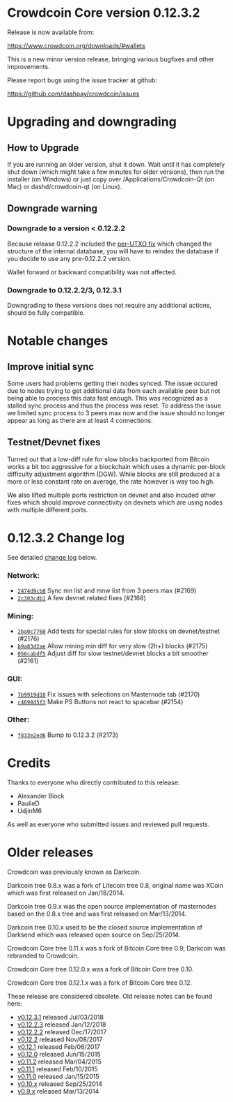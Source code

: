 Crowdcoin Core version 0.12.3.2
==========================

Release is now available from:

  <https://www.crowdcoin.org/downloads/#wallets>

This is a new minor version release, bringing various bugfixes and other
improvements.

Please report bugs using the issue tracker at github:

  <https://github.com/dashpay/crowdcoin/issues>


Upgrading and downgrading
=========================

How to Upgrade
--------------

If you are running an older version, shut it down. Wait until it has completely
shut down (which might take a few minutes for older versions), then run the
installer (on Windows) or just copy over /Applications/Crowdcoin-Qt (on Mac) or
dashd/crowdcoin-qt (on Linux).

Downgrade warning
-----------------

### Downgrade to a version < 0.12.2.2

Because release 0.12.2.2 included the [per-UTXO fix](release-notes/crowdcoin/release-notes-0.12.2.2.md#per-utxo-fix)
which changed the structure of the internal database, you will have to reindex
the database if you decide to use any pre-0.12.2.2 version.

Wallet forward or backward compatibility was not affected.

### Downgrade to 0.12.2.2/3, 0.12.3.1

Downgrading to these versions does not require any additional actions, should be
fully compatible.


Notable changes
===============

Improve initial sync
--------------------

Some users had problems getting their nodes synced. The issue occured due to nodes trying to
get additional data from each available peer but not being able to process this data fast enough.
This was recognized as a stalled sync process and thus the process was reset. To address the issue
we limited sync process to 3 peers max now and the issue should no longer appear as long as there
are at least 4 connections.

Testnet/Devnet fixes
--------------------

Turned out that a low-diff rule for slow blocks backported from Bitcoin works a bit too aggressive for
a blockchain which uses a dynamic per-block difficulty adjustment algorithm (DGW). While blocks are still
produced at a more or less constant rate on average, the rate however is way too high.

We also lifted multiple ports restriction on devnet and also incuded other fixes which should improve
connectivity on devnets which are using nodes with multiple different ports.


0.12.3.2 Change log
===================

See detailed [change log](https://github.com/dashpay/crowdcoin/compare/v0.12.3.1...dashpay:v0.12.3.2) below.

### Network:
- [`2474d9cb8`](https://github.com/dashpay/crowdcoin/commit/2474d9cb8) Sync mn list and mnw list from 3 peers max (#2169)
- [`2c303cdb1`](https://github.com/dashpay/crowdcoin/commit/2c303cdb1) A few devnet related fixes (#2168)

### Mining:
- [`2ba0c7760`](https://github.com/dashpay/crowdcoin/commit/2ba0c7760) Add tests for special rules for slow blocks on devnet/testnet (#2176)
- [`b9a83d2ae`](https://github.com/dashpay/crowdcoin/commit/b9a83d2ae) Allow mining min diff for very slow (2h+) blocks (#2175)
- [`050cabdf5`](https://github.com/dashpay/crowdcoin/commit/050cabdf5) Adjust diff for slow testnet/devnet blocks a bit smoother (#2161)

### GUI:
- [`7b9919d18`](https://github.com/dashpay/crowdcoin/commit/7b9919d18) Fix issues with selections on Masternode tab (#2170)
- [`c4698d5f3`](https://github.com/dashpay/crowdcoin/commit/c4698d5f3) Make PS Buttons not react to spacebar (#2154)

### Other:
- [`f833e2ed6`](https://github.com/dashpay/crowdcoin/commit/f833e2ed6) Bump to 0.12.3.2 (#2173)


Credits
=======

Thanks to everyone who directly contributed to this release:

- Alexander Block
- PaulieD
- UdjinM6

As well as everyone who submitted issues and reviewed pull requests.


Older releases
==============

Crowdcoin was previously known as Darkcoin.

Darkcoin tree 0.8.x was a fork of Litecoin tree 0.8, original name was XCoin
which was first released on Jan/18/2014.

Darkcoin tree 0.9.x was the open source implementation of masternodes based on
the 0.8.x tree and was first released on Mar/13/2014.

Darkcoin tree 0.10.x used to be the closed source implementation of Darksend
which was released open source on Sep/25/2014.

Crowdcoin Core tree 0.11.x was a fork of Bitcoin Core tree 0.9,
Darkcoin was rebranded to Crowdcoin.

Crowdcoin Core tree 0.12.0.x was a fork of Bitcoin Core tree 0.10.

Crowdcoin Core tree 0.12.1.x was a fork of Bitcoin Core tree 0.12.

These release are considered obsolete. Old release notes can be found here:

- [v0.12.3.1](https://github.com/dashpay/crowdcoin/blob/master/doc/release-notes/crowdcoin/release-notes-0.12.3.1.md) released Jul/03/2018
- [v0.12.2.3](https://github.com/dashpay/crowdcoin/blob/master/doc/release-notes/crowdcoin/release-notes-0.12.2.3.md) released Jan/12/2018
- [v0.12.2.2](https://github.com/dashpay/crowdcoin/blob/master/doc/release-notes/crowdcoin/release-notes-0.12.2.2.md) released Dec/17/2017
- [v0.12.2](https://github.com/dashpay/crowdcoin/blob/master/doc/release-notes/crowdcoin/release-notes-0.12.2.md) released Nov/08/2017
- [v0.12.1](https://github.com/dashpay/crowdcoin/blob/master/doc/release-notes/crowdcoin/release-notes-0.12.1.md) released Feb/06/2017
- [v0.12.0](https://github.com/dashpay/crowdcoin/blob/master/doc/release-notes/crowdcoin/release-notes-0.12.0.md) released Jun/15/2015
- [v0.11.2](https://github.com/dashpay/crowdcoin/blob/master/doc/release-notes/crowdcoin/release-notes-0.11.2.md) released Mar/04/2015
- [v0.11.1](https://github.com/dashpay/crowdcoin/blob/master/doc/release-notes/crowdcoin/release-notes-0.11.1.md) released Feb/10/2015
- [v0.11.0](https://github.com/dashpay/crowdcoin/blob/master/doc/release-notes/crowdcoin/release-notes-0.11.0.md) released Jan/15/2015
- [v0.10.x](https://github.com/dashpay/crowdcoin/blob/master/doc/release-notes/crowdcoin/release-notes-0.10.0.md) released Sep/25/2014
- [v0.9.x](https://github.com/dashpay/crowdcoin/blob/master/doc/release-notes/crowdcoin/release-notes-0.9.0.md) released Mar/13/2014

